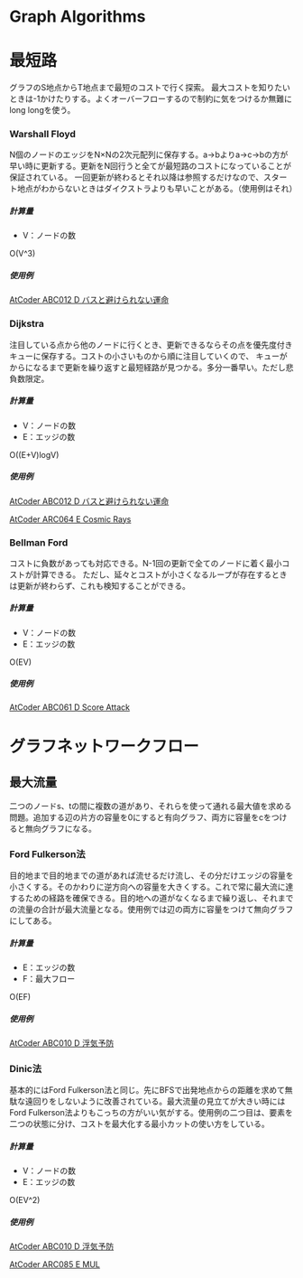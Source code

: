 # Graph Algorithms

# 最短路

グラフのS地点からT地点まで最短のコストで行く探索。
最大コストを知りたいときは-1かけたりする。よくオーバーフローするので制約に気をつけるか無難にlong longを使う。

### Warshall Floyd
N個のノードのエッジをN×Nの2次元配列に保存する。a→bよりa→c→bの方が早い時に更新する。更新をN回行うと全てが最短路のコストになっていることが保証されている。
一回更新が終わるとそれ以降は参照するだけなので、スタート地点がわからないときはダイクストラよりも早いことがある。（使用例はそれ）

##### 計算量
- V：ノードの数

O(V^3)

##### 使用例
[AtCoder ABC012 D バスと避けられない運命](https://beta.atcoder.jp/contests/abc012/submissions/3187821)

### Dijkstra
注目している点から他のノードに行くとき、更新できるならその点を優先度付きキューに保存する。コストの小さいものから順に注目していくので、
キューがからになるまで更新を繰り返すと最短経路が見つかる。多分一番早い。ただし悲負数限定。

##### 計算量
- V：ノードの数
- E：エッジの数

O((E+V)logV)

##### 使用例
[AtCoder ABC012 D バスと避けられない運命](https://beta.atcoder.jp/contests/abc012/submissions/3187768)

[AtCoder ARC064 E Cosmic Rays](https://beta.atcoder.jp/contests/arc064/submissions/3196615)

### Bellman Ford
コストに負数があっても対応できる。N-1回の更新で全てのノードに着く最小コストが計算できる。
ただし、延々とコストが小さくなるループが存在するときは更新が終わらず、これも検知することができる。

##### 計算量
- V：ノードの数
- E：エッジの数

O(EV)

##### 使用例
[AtCoder ABC061 D Score Attack](https://beta.atcoder.jp/contests/abc061/submissions/3189628)


# グラフネットワークフロー

## 最大流量
二つのノードs、tの間に複数の道があり、それらを使って通れる最大値を求める問題。追加する辺の片方の容量を0にすると有向グラフ、両方に容量をcをつけると無向グラフになる。

### Ford Fulkerson法
目的地まで目的地までの道があれば流せるだけ流し、その分だけエッジの容量を小さくする。そのかわりに逆方向への容量を大きくする。これで常に最大流に達するための経路を確保できる。目的地への道がなくなるまで繰り返し、それまでの流量の合計が最大流量となる。使用例では辺の両方に容量をつけて無向グラフにしてある。

##### 計算量
- E：エッジの数
- F：最大フロー

O(EF)

##### 使用例
[AtCoder ABC010 D 浮気予防](https://beta.atcoder.jp/contests/abc010/submissions/3195877)

### Dinic法
基本的にはFord Fulkerson法と同じ。先にBFSで出発地点からの距離を求めて無駄な遠回りをしないように改善されている。最大流量の見立てが大きい時にはFord Fulkerson法よりもこっちの方がいい気がする。使用例の二つ目は、要素を二つの状態に分け、コストを最大化する最小カットの使い方をしている。

##### 計算量
- V：ノードの数
- E：エッジの数

O(EV^2)

##### 使用例
[AtCoder ABC010 D 浮気予防](https://beta.atcoder.jp/contests/abc010/submissions/3196255)

[AtCoder ARC085 E MUL](https://arc085.contest.atcoder.jp/submissions/3233047)
